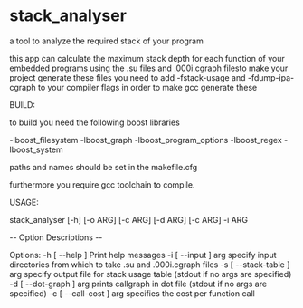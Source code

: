 # stack_analyser
a tool to analyze the required stack of your program

this app can calculate the maximum stack depth for each function of your embedded programs using the .su files and .000i.cgraph filesto make your project generate these files you need to add -fstack-usage and -fdump-ipa-cgraph to your compiler flags in order to make gcc generate these 

BUILD:

to build you need the following boost libraries

-lboost_filesystem 
-lboost_graph 
-lboost_program_options 
-lboost_regex 
-lboost_system

paths and names should be set in the makefile.cfg

furthermore you require gcc toolchain to compile.

USAGE: 

stack_analyser [-h] [-o ARG] [-c ARG] [-d ARG] [-c ARG] -i ARG

-- Option Descriptions --

Options:
  -h [ --help ]            Print help messages
  -i [ --input ] arg       specify input directories from which to take .su and
                           .000i.cgraph files
  -s [ --stack-table ] arg specify output file for stack usage table (stdout if
                           no args are specified)
  -d [ --dot-graph ] arg   prints callgraph in dot file (stdout if no args are 
                           specified)
  -c [ --call-cost ] arg   specifies the cost per function call

